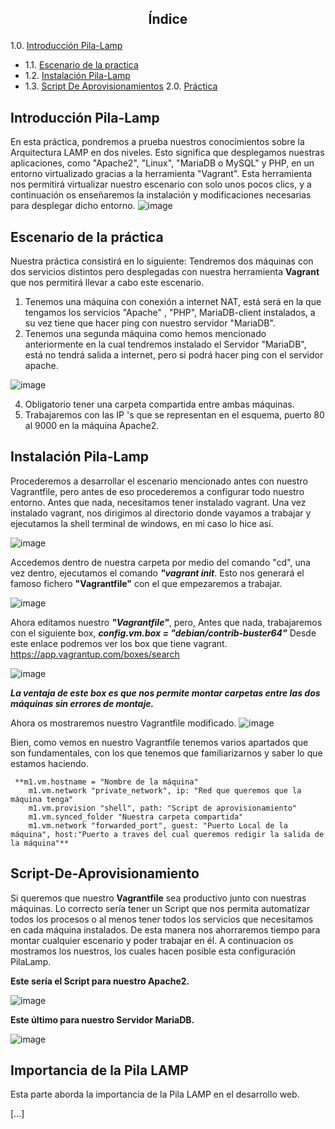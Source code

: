 ## <p align="center">Índice</p>


1.0. [Introducción Pila-Lamp](#Introducción-Pila-Lamp)
-    1.1. [Escenario de la practica](#Escenario-de-la-práctica)
-    1.2. [Instalación Pila-Lamp](#Instalación-Pila-Lamp)
-    1.3. [Script De Aprovisionamientos](#Script-De-Aprovisionamiento)
2.0. [Práctica ](#Script-De-Aprovisionamiento)


## Introducción Pila-Lamp

En esta práctica, pondremos a prueba nuestros conocimientos sobre la Arquitectura LAMP en dos niveles. Esto significa que desplegamos nuestras aplicaciones, como "Apache2", "Linux", "MariaDB o MySQL" y PHP, en un entorno virtualizado gracias a la herramienta "Vagrant". Esta herramienta nos permitirá virtualizar nuestro escenario con solo unos pocos clics, y a continuación os enseñaremos la instalación y modificaciones necesarias para desplegar dicho entorno.
![image](https://github.com/JBC1994/Practica_Lamp_DosNiveles_Joaquin_Blanco_Contreras/assets/120668110/b893fabd-652d-4ab7-ba1c-a7851c2531f7)


## Escenario de la práctica
Nuestra práctica consistirá en lo siguiente: Tendremos dos máquinas con dos servicios distintos pero desplegadas con nuestra herramienta **Vagrant** que nos permitirá llevar a cabo este escenario.
1) Tenemos una máquina con conexión a internet NAT, está será en la que tengamos los servicios "Apache" , "PHP", MariaDB-client instalados, a su vez tiene que hacer ping con nuestro servidor "MariaDB".
2) Tenemos una segunda máquina como hemos mencionado anteriormente en la cual tendremos instalado el Servidor "MariaDB", está no tendrá salida a internet, pero si podrá hacer ping con el servidor apache.

![image](https://github.com/JBC1994/Practica_Lamp_DosNiveles_Joaquin_Blanco_Contreras/assets/120668110/df903f78-0af6-42e8-aa14-086280cea2aa)

4) Obligatorio tener una carpeta compartida entre ambas máquinas.
5) Trabajaremos con las IP 's que se representan en el esquema, puerto 80 al 9000 en la máquina Apache2.

## Instalación Pila-Lamp

Procederemos a desarrollar el escenario mencionado antes con nuestro Vagrantfile, pero antes de eso procederemos a configurar todo nuestro entorno. 
Antes que nada, necesitamos tener instalado vagrant.
Una vez instalado vagrant, nos dirigimos al directorio donde vayamos a trabajar y ejecutamos la shell terminal de windows, en mi caso lo hice así. 

![image](https://github.com/JBC1994/Practica_Lamp_DosNiveles_Joaquin_Blanco_Contreras/assets/120668110/08dd2c7c-2039-400a-9e84-f78de5cd2dac)

Accedemos dentro de nuestra carpeta por medio del comando "cd", una vez dentro, ejecutamos el comando ***"vagrant init***.
Esto nos generará el famoso fichero **"Vagrantfile"** con el que empezaremos a trabajar.

![image](https://github.com/JBC1994/Practica_Lamp_DosNiveles_Joaquin_Blanco_Contreras/assets/120668110/c16e468d-a51c-4b51-af79-2f7d04e1f3ab)

Ahora editamos nuestro ***"Vagrantfile"***, pero,
Antes que nada, trabajaremos con el siguiente box, ***config.vm.box = "debian/contrib-buster64"*** 
Desde este enlace podremos ver los box que tiene vagrant. https://app.vagrantup.com/boxes/search

![image](https://github.com/JBC1994/Practica_Lamp_DosNiveles_Joaquin_Blanco_Contreras/assets/120668110/90795c2e-3296-470c-847f-02cffe81b084)

***La ventaja de este box es que nos permite montar carpetas entre las dos máquinas sin errores de montaje.***

Ahora os mostraremos nuestro Vagrantfile modificado. 
![image](https://github.com/JBC1994/Practica_Lamp_DosNiveles_Joaquin_Blanco_Contreras/assets/120668110/1241a52a-ece2-4722-bda0-e9c7afe9479d)

Bien, como vemos en nuestro Vagrantfile tenemos varios apartados que son fundamentales, con los que tenemos que familiarizarnos y saber lo que estamos haciendo. 

	 **m1.vm.hostname = "Nombre de la máquina"
  		m1.vm.network "private_network", ip: "Red que queremos que la máquina tenga"
		m1.vm.provision "shell", path: "Script de aprovisionamiento"
		m1.vm.synced_folder "Nuestra carpeta compartida"
		m1.vm.network "forwarded_port", guest: "Puerto Local de la máquina", host:"Puerto a traves del cual queremos redigir la salida de la máquina"**
  
## Script-De-Aprovisionamiento

Si queremos que nuestro **Vagrantfile** sea productivo junto con nuestras máquinas. Lo correcto sería tener un Script que nos permita automatizar todos los procesos o al menos tener todos los servicios que necesitamos en cada máquina instalados. De esta manera nos ahorraremos tiempo para montar cualquier escenario y poder trabajar en él.
A continuacion os mostramos los nuestros, los cuales hacen posible esta configuración PilaLamp.

**Este sería el Script para nuestro Apache2.**

![image](https://github.com/JBC1994/Practica_Lamp_DosNiveles_Joaquin_Blanco_Contreras/assets/120668110/c8b2f2e5-a3f5-4fd5-8b85-51ef37aca3a3)

**Este último para nuestro Servidor MariaDB.**

![image](https://github.com/JBC1994/Practica_Lamp_DosNiveles_Joaquin_Blanco_Contreras/assets/120668110/bf91d03c-374a-4f52-bbd9-c95905fd0a88)


## Importancia de la Pila LAMP

Esta parte aborda la importancia de la Pila LAMP en el desarrollo web.

[...]
